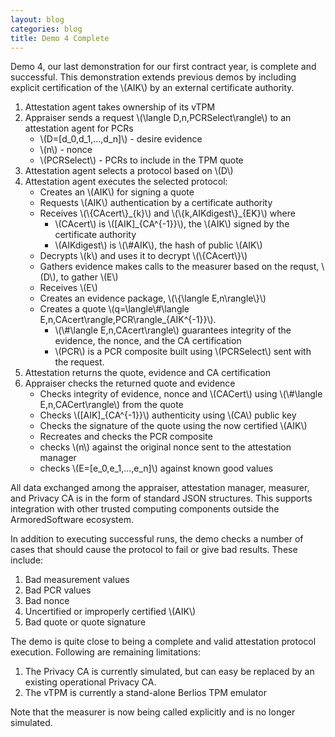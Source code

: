 ```yaml
---
layout: blog
categories: blog
title: Demo 4 Complete
---
```

Demo 4, our last demonstration for our first contract year, is
complete and successful.  This demonstration extends previous demos by
including explicit certification of the \\(AIK\\) by an external
certificate authority.

1. Attestation agent takes ownership of its vTPM
1. Appraiser sends a request \\(\langle D,n,PCRSelect\rangle\\) to an
   attestation agent for PCRs
	* \\(D=[d_0,d_1,...,d_n]\\) - desire evidence
	* \\(n\\) - nonce
	* \\(PCRSelect\\) - PCRs to include in the TPM quote
1. Attestation agent selects a protocol based on \\(D\\)
1. Attestation agent executes the selected protocol:
	* Creates an \\(AIK\\) for signing a quote
	* Requests \\(AIK\\) authentication by a certificate authority
	* Receives \\(\\{CAcert\\}\_{k}\\) and
	  \\(\\{k,AIKdigest\\}\_{EK}\\) where 
	  * \\(CAcert\\) is \\([AIK]_{CA^{-1}}\\), the \\(AIK\\) signed by
      the certificate authority
	  * \\(AIKdigest\\) is \\(\\#AIK\\), the hash of public \\(AIK\\)
	* Decrypts \\(k\\) and uses it to decrypt \\(\\{CAcert\\}\\)
	* Gathers evidence makes calls to the measurer based on the
      requst, \\(D\\), to gather \\(E\\)
	* Receives \\(E\\)
	* Creates an evidence package, \\(\\{\langle E,n\rangle\\}\\)
	* Creates a quote \\(q=\langle\\#\langle
	  E,n,CAcert\rangle,PCR\rangle_{AIK^{-1}}\\).
	  * \\(\\#\langle E,n,CAcert\rangle\\) guarantees integrity of the
      evidence, the nonce, and the CA certification
	  * \\(PCR\\) is a PCR composite built using \\(PCRSelect\\) sent
        with the request.
1. Attestation returns the quote, evidence and CA certification
1. Appraiser checks the returned quote and evidence
	* Checks integrity of evidence, nonce and \\(CACert\\) using
      \\(\\#\langle E,n,CACert\rangle\\) from the quote
	* Checks \\([AIK]_{CA^{-1}}\\) authenticity using \\(CA\\) public key
	* Checks the signature of the quote using the now certified \\(AIK\\)
	* Recreates and checks the PCR composite
	* checks \\(n\\) against the original nonce sent to the
      attestation manager
	* checks \\(E=[e_0,e_1,...,e_n]\\) against known good values

All data exchanged among the appraiser, attestation manager, measurer,
and Privacy CA is in the form of standard JSON structures.  This
supports integration with other trusted computing components outside
the ArmoredSoftware ecosystem.

In addition to executing successful runs, the demo checks a number of
cases that should cause the protocol to fail or give bad results.
These include: 

1. Bad measurement values
2. Bad PCR values
3. Bad nonce
4. Uncertified or improperly certified \\(AIK\\)
5. Bad quote or quote signature

The demo is quite close to being a complete and valid attestation
protocol execution.  Following are remaining limitations: 

1. The Privacy CA is currently simulated, but can easy be replaced by an
   existing operational Privacy CA.
1. The vTPM is currently a stand-alone Berlios TPM emulator

Note that the measurer is now being called explicitly and is no longer
simulated.
